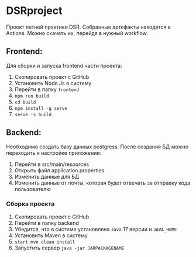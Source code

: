 # DSRproject
Проект летней практики DSR.
Собранные артефакты находятся в Actions. Можно скачать их, перейдя в нужный workflow.

## Frontend:
Для сборки и запуска frontend части проекта:
1. Скопировать проект с GitHub
2. Установить Node Js в систему
3. Перейти в папку `frontend`
4. `npm run build`
5. `cd build`
6. `npm install -g serve`
7. `serve -s build`

## Backend:
Необходимо создать базу данных postgress.
После создания БД можно переходить к настройке приложения:
1. Перейти в src/main/resources
2. Открыть файл application.properties
3. Изменить данные для БД
4. Изменить данные от почты, которая будет отвечать за отправку кода пользователю

### Сборка проекта
1. Скопировать проект с GitHub
2. Перейти в папку backend
3. Убедится, что в системе установлена `Java` 17 версии и `JAVA_HOME`
4. Установить Maven в систему
5. `start mvn clean install`
6. Запустить сервер `java -jar JARPACKAGENAME`
